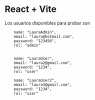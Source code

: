 # React + Vite

Los usuarios disponibles para probar son

        name: "LauraAdmin",
        email: "laura@hotmail.com",
        password: "123456",
        rol: "admin"


        name: "LauraUser",
        email: "laura2@gmail.com",
        password: "1234",
        rol: "user"

        name: "LauraUser2",
        email: "laura3@gmail.com",
        password: "1234",
        rol: "user"